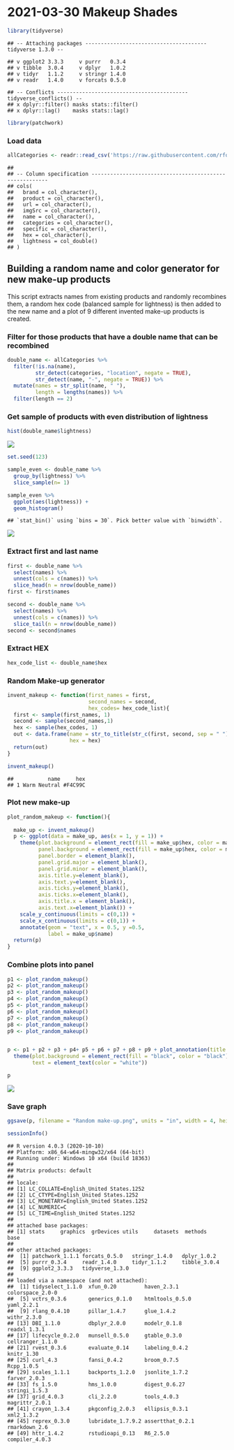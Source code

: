 2021-03-30 Makeup Shades
================

``` r
library(tidyverse)
```

    ## -- Attaching packages --------------------------------------- tidyverse 1.3.0 --

    ## v ggplot2 3.3.3     v purrr   0.3.4
    ## v tibble  3.0.4     v dplyr   1.0.2
    ## v tidyr   1.1.2     v stringr 1.4.0
    ## v readr   1.4.0     v forcats 0.5.0

    ## -- Conflicts ------------------------------------------ tidyverse_conflicts() --
    ## x dplyr::filter() masks stats::filter()
    ## x dplyr::lag()    masks stats::lag()

``` r
library(patchwork)
```

### Load data

``` r
allCategories <- readr::read_csv('https://raw.githubusercontent.com/rfordatascience/tidytuesday/master/data/2021/2021-03-30/allCategories.csv')
```

    ## 
    ## -- Column specification --------------------------------------------------------
    ## cols(
    ##   brand = col_character(),
    ##   product = col_character(),
    ##   url = col_character(),
    ##   imgSrc = col_character(),
    ##   name = col_character(),
    ##   categories = col_character(),
    ##   specific = col_character(),
    ##   hex = col_character(),
    ##   lightness = col_double()
    ## )

## Building a random name and color generator for new make-up products

This script extracts names from existing products and randomly
recombines them, a random hex code (balanced sample for lightness) is
then added to the new name and a plot of 9 different invented make-up
products is created.

### Filter for those products that have a double name that can be recombined

``` r
double_name <- allCategories %>% 
  filter(!is.na(name), 
         str_detect(categories, "location", negate = TRUE),
         str_detect(name, "-", negate = TRUE)) %>% 
  mutate(names = str_split(name, " "), 
         length = lengths(names)) %>% 
  filter(length == 2) 
```

### Get sample of products with even distribution of lightness

``` r
hist(double_name$lightness)
```

![](2021-03-30-Makeup-Shades_files/figure-gfm/unnamed-chunk-4-1.png)<!-- -->

``` r
set.seed(123)

sample_even <- double_name %>% 
  group_by(lightness) %>% 
  slice_sample(n= 1) 

sample_even %>% 
  ggplot(aes(lightness)) +
  geom_histogram()
```

    ## `stat_bin()` using `bins = 30`. Pick better value with `binwidth`.

![](2021-03-30-Makeup-Shades_files/figure-gfm/unnamed-chunk-4-2.png)<!-- -->

### Extract first and last name

``` r
first <- double_name %>% 
  select(names) %>% 
  unnest(cols = c(names)) %>% 
  slice_head(n = nrow(double_name))
first <- first$names

second <- double_name %>% 
  select(names) %>% 
  unnest(cols = c(names)) %>% 
  slice_tail(n = nrow(double_name))
second <- second$names
```

### Extract HEX

``` r
hex_code_list <- double_name$hex
```

### Random Make-up generator

``` r
invent_makeup <- function(first_names = first, 
                          second_names = second,
                          hex_codes= hex_code_list){
  first <- sample(first_names, 1)
  second <- sample(second_names,1)
  hex <- sample(hex_codes, 1)
  out <- data.frame(name = str_to_title(str_c(first, second, sep = " ")),
                    hex = hex)
  return(out)
}

invent_makeup()
```

    ##           name     hex
    ## 1 Warm Neutral #F4C99C

### Plot new make-up

``` r
plot_random_makeup <- function(){
  
  make_up <- invent_makeup()
  p <- ggplot(data = make_up, aes(x = 1, y = 1)) +
    theme(plot.background = element_rect(fill = make_up$hex, color = make_up$hex),
          panel.background = element_rect(fill = make_up$hex, color = make_up$hex),
          panel.border = element_blank(),
          panel.grid.major = element_blank(),
          panel.grid.minor = element_blank(),
          axis.title.y=element_blank(),
          axis.text.y=element_blank(),
          axis.ticks.y=element_blank(),
          axis.ticks.x=element_blank(),
          axis.title.x = element_blank(),
          axis.text.x=element_blank()) +
    scale_y_continuous(limits = c(0,1)) +
    scale_x_continuous(limits = c(0,1)) +
    annotate(geom = "text", x = 0.5, y =0.5, 
             label = make_up$name)
  return(p)
}
```

### Combine plots into panel

``` r
p1 <- plot_random_makeup()
p2 <- plot_random_makeup()
p3 <- plot_random_makeup()
p4 <- plot_random_makeup()
p5 <- plot_random_makeup()
p6 <- plot_random_makeup()
p7 <- plot_random_makeup()
p8 <- plot_random_makeup() 
p9 <- plot_random_makeup() 


p <- p1 + p2 + p3 + p4+ p5 + p6 + p7 + p8 + p9 + plot_annotation(title = "Random Make-up Generator", caption = "Source: The Pudding data | Graphic: @TannerFlorian") &
  theme(plot.background = element_rect(fill = "black", color = "black"),
        text = element_text(color = "white"))

p
```

![](2021-03-30-Makeup-Shades_files/figure-gfm/unnamed-chunk-9-1.png)<!-- -->

### Save graph

``` r
ggsave(p, filename = "Random make-up.png", units = "in", width = 4, height = 2.25, dpi = 300, scale = 1.4)
```

``` r
sessionInfo()
```

    ## R version 4.0.3 (2020-10-10)
    ## Platform: x86_64-w64-mingw32/x64 (64-bit)
    ## Running under: Windows 10 x64 (build 18363)
    ## 
    ## Matrix products: default
    ## 
    ## locale:
    ## [1] LC_COLLATE=English_United States.1252 
    ## [2] LC_CTYPE=English_United States.1252   
    ## [3] LC_MONETARY=English_United States.1252
    ## [4] LC_NUMERIC=C                          
    ## [5] LC_TIME=English_United States.1252    
    ## 
    ## attached base packages:
    ## [1] stats     graphics  grDevices utils     datasets  methods   base     
    ## 
    ## other attached packages:
    ##  [1] patchwork_1.1.1 forcats_0.5.0   stringr_1.4.0   dplyr_1.0.2    
    ##  [5] purrr_0.3.4     readr_1.4.0     tidyr_1.1.2     tibble_3.0.4   
    ##  [9] ggplot2_3.3.3   tidyverse_1.3.0
    ## 
    ## loaded via a namespace (and not attached):
    ##  [1] tidyselect_1.1.0  xfun_0.20         haven_2.3.1       colorspace_2.0-0 
    ##  [5] vctrs_0.3.6       generics_0.1.0    htmltools_0.5.0   yaml_2.2.1       
    ##  [9] rlang_0.4.10      pillar_1.4.7      glue_1.4.2        withr_2.3.0      
    ## [13] DBI_1.1.0         dbplyr_2.0.0      modelr_0.1.8      readxl_1.3.1     
    ## [17] lifecycle_0.2.0   munsell_0.5.0     gtable_0.3.0      cellranger_1.1.0 
    ## [21] rvest_0.3.6       evaluate_0.14     labeling_0.4.2    knitr_1.30       
    ## [25] curl_4.3          fansi_0.4.2       broom_0.7.5       Rcpp_1.0.5       
    ## [29] scales_1.1.1      backports_1.2.0   jsonlite_1.7.2    farver_2.0.3     
    ## [33] fs_1.5.0          hms_1.0.0         digest_0.6.27     stringi_1.5.3    
    ## [37] grid_4.0.3        cli_2.2.0         tools_4.0.3       magrittr_2.0.1   
    ## [41] crayon_1.3.4      pkgconfig_2.0.3   ellipsis_0.3.1    xml2_1.3.2       
    ## [45] reprex_0.3.0      lubridate_1.7.9.2 assertthat_0.2.1  rmarkdown_2.6    
    ## [49] httr_1.4.2        rstudioapi_0.13   R6_2.5.0          compiler_4.0.3
